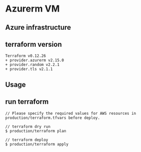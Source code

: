 # Azurerm VM

## Azure infrastructure

## terraform version
```
Terraform v0.12.26
+ provider.azurerm v2.15.0
+ provider.random v2.2.1
+ provider.tls v2.1.1
```

## Usage

## run terraform

```
// Please specify the required values ​​for AWS resources in production/terraform.tfvars before deploy.

// terraform dry run
$ production/terraform plan

// terraform deploy
$ production/terraform apply
```
